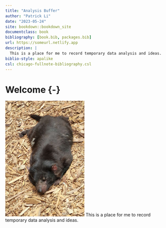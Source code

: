 ```yaml
--- 
title: "Analysis Buffer"
author: "Patrick Li"
date: "2023-05-24"
site: bookdown::bookdown_site
documentclass: book
bibliography: [book.bib, packages.bib]
url: https://someurl.netlify.app
description: |
  This is a place for me to record temporary data analysis and ideas.
biblio-style: apalike
csl: chicago-fullnote-bibliography.csl
---
```


# Welcome {-}


<a href = "javascript:window.location.reload(true)"><img src="images/cover.jpeg" width="250" height="366" class="cover" /></a> This is a place for me to record temporary data analysis and ideas.

<br>

<br>

<br>

<br>

<br>

<br>

<br>
